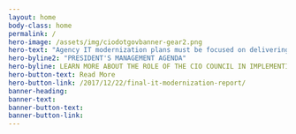 ```yaml
---
layout: home
body-class: home
permalink: /
hero-image: /assets/img/ciodotgovbanner-gear2.png
hero-text: "Agency IT modernization plans must be focused on delivering better service to the public, and in doing so should be developed in furtherance of these priorities. This will result in building and maintaining a modern, secure, and resilient IT, which improves the lives of the American public."
hero-byline2: "PRESIDENT'S MANAGEMENT AGENDA"
hero-byline: LEARN MORE ABOUT THE ROLE OF THE CIO COUNCIL IN IMPLEMENTING THE CROSS-AGENCY PRIORITY GOALS.
hero-button-text: Read More
hero-button-link: /2017/12/22/final-it-modernization-report/
banner-heading: 
banner-text: 
banner-button-text: 
banner-button-link: 
---
```

